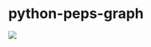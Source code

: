 # python-peps-graph

![](https://raw.githubusercontent.com/vinayak-mehta/python-peps-graph/main/demo.gif)

